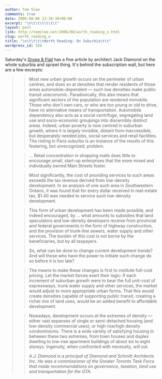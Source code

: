 ```yaml
---
author: Tom Slee
comments: true
date: 2006-08-06 13:38:30+00:00
excerpt: "\n\t\t\t\t\t\t"
layout: post
link: http://tomslee.net/2006/08/worth_reading_o.html
slug: worth_reading_o
title: "\n\t\t\t\tWorth Reading: On Suburbia\t\t"
wordpress_id: 324
---
```



				

Saturday's [Grope & Flail](http://www.globeandmail.com) has a fine article by architect Jack Diamond on the whole suburbia and sprawl thing. It's behind the subscription wall, but here are a few excerpts:

<blockquote>










> 
> Most new urban growth occurs on the perimeter of urban centres, and
does so at densities that render residents of those areas
automobile-dependent — such low densities make public transit
uneconomic. Paradoxically, this also means that significant sectors of
the population are rendered immobile. Those who don't own cars, or who
are too young or old to drive, have no alternative means of
transportation. Automobile dependency also acts as a social centrifuge,
segregating land use and socio-economic groupings into discernibly
distinct areas. Indeed, urban poverty is now centred in suburban
growth, where it is largely invisible, distant from inaccessible, but
desperately needed jobs, social services and retail facilities. The
rioting in Paris suburbs is an instance of the results of this
festering, but unrecognized, problem.
> 
> 









> 
> ... Retail concentration in shopping
malls does little to encourage small, start-up enterprises that the
more mixed and individually owned Main Streets foster.
> 
> 

> 
> Most significantly, the cost of providing services to such areas
exceeds the tax revenue derived from low-density development. In an
analysis of one such area in Southwestern Ontario, it was found that
for every dollar received in real-estate tax, $1.40 was needed to
service such low-density development.
> 
> 

> 
> This form of urban development has been made possible, and indeed encouraged, by ... what amounts to subsidies that land speculators and
low-density developers receive from provincial and federal governments
in the form of highway construction, and the provision of trunk-line
sewers, water supply and other services. The burden of this cost is not
borne by the beneficiaries, but by all taxpayers.
> 
> So, what can be done to change current development trends? And will
those who have the power to initiate such change do so before it is too
late?
> 
> 

> 
> The means to make these changes is first to institute full-cost
pricing. Let the market forces exert their logic: If each increment of
suburban growth were to bear the full unit-cost of expressways, trunk
water supply and other services, the market would adjust to more
appropriate urban forms. That this would create densities capable of
supporting public transit, creating a richer mix of land uses, would be
an added benefit to affordable development.
> 
> 

> 
> Nowadays, development occurs at the extremes of density — either
vast expanses of single or semi-detached housing (and low-density
commercial uses), or high rise/high density condominiums. There is a
wide variety of satisfying housing in between these two extremes, from
town houses and duplex dwelling to low-rise apartment buildings of
about six to eight storeys. Ingenuity, when confronted with necessity,
will out.
> 
> _A.J. Diamond is a principal of Diamond and Schmitt Architects
Inc. He was a commissioner of the Greater Toronto Task Force that made
recommendations on governance, taxation, land use and transportation
for the GTA._


> 
> </blockquote>

  
  

		
